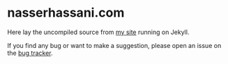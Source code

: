 # nasserhassani.com

Here lay the uncompiled source from [my site](https://nasserhassani.com) running on Jekyll.

If you find any bug or want to make a suggestion, please open an issue on the [bug tracker](https://github.com/snhasani/naser.xyz/issues).
